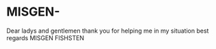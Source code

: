 # MISGEN-
Dear ladys and gentlemen thank you for helping me in my situation best regards MISGEN FISHSTEN 
